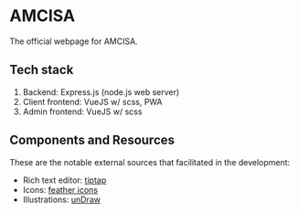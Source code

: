 # AMCISA
The official webpage for AMCISA.

## Tech stack
1. Backend: Express.js (node.js web server)
2. Client frontend: VueJS w/ scss, PWA
3. Admin frontend: VueJS w/ scss

## Components and Resources
These are the notable external sources that facilitated in the development:
 - Rich text editor: [tiptap](https://github.com/ueberdosis/tiptap)
 - Icons: [feather icons](https://github.com/luizbills/feather-icon-font)
 - Illustrations: [unDraw](https://undraw.co/)
